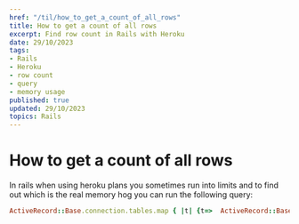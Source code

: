 ```yaml
---
href: "/til/how_to_get_a_count_of_all_rows"
title: How to get a count of all rows
excerpt: Find row count in Rails with Heroku
date: 29/10/2023
tags:
- Rails
- Heroku
- row count
- query
- memory usage
published: true
updated: 29/10/2023
topics: Rails
---
```


# How to get a count of all rows

In rails when using heroku plans you sometimes run into limits and to find out which is the real memory hog you can run the following query:
```ruby
ActiveRecord::Base.connection.tables.map { |t| {t=>  ActiveRecord::Base.connection.execute("select count(*) from #{t}")[0]} }
```